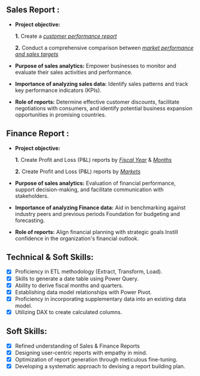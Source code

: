 ## Sales Report :


- **Project objective:** 

    **1.** Create a _[customer performance report](https://github.com/sachinnavi10/Excel-Sales-Analytics/blob/main/Customer%20Performance%20Report.pdf)_ 

    **2.** Conduct a comprehensive comparison between _[market performance and sales targets](hub.com/sachinnavi10/Excel-Sales-Analytics/blob/main/Market%20Performance%20vs%20Target%20Report.pdf
)_

- **Purpose of sales analytics:** Empower businesses to monitor and evaluate their sales activities and performance.

- **Importance of analyzing sales data:** Identify sales patterns and track key performance indicators (KPIs).

- **Role of reports:** Determine effective customer discounts, facilitate negotiations with consumers, and identify potential business expansion opportunities in promising countries.


## Finance Report :

- **Project objective:** 

    **1.** Create Profit and Loss (P&L) reports by _[Fiscal Year](hub.com/sachinnavi10/Excel-Sales-Analytics/blob/main/P%26L%20Statement%20by%20Fiscal%20Year.pdf)_ & _[Months](
https://github.com/sachinnavi10/Excel-Sales-Analytics/blob/main/P%26L%20Statement%20by%20Markets.pdf
)_ 

   **2.** Create Profit and Loss (P&L) reports by _[Markets](https://github.com/sachinnavi10/Excel-Sales-Analytics/blob/main/P%26L%20Statement%20by%20Months.pdf
)_

- **Purpose of sales analytics:** Evaluation of financial performance, support decision-making, and facilitate communication with stakeholders.

- **Importance of analyzing Finance data:** Aid in benchmarking against industry peers and previous periods Foundation for budgeting and forecasting.

- **Role of reports:** Align financial planning with strategic goals Instill confidence in the organization's financial outlook.


## Technical & Soft Skills:
- [x]	Proficiency in ETL methodology (Extract, Transform, Load).
- [x]	Skills to generate a date table using Power Query.
- [x]	Ability to derive fiscal months and quarters.
- [x]	Establishing data model relationships with Power Pivot.
- [x]	Proficiency in incorporating supplementary data into an existing data model.
- [x]	Utilizing DAX to create calculated columns.

## Soft Skills:
- [x]	Refined understanding of Sales & Finance Reports
- [x]	Designing user-centric reports with empathy in mind.
- [x]	Optimization of report generation through meticulous fine-tuning.
- [x]	Developing a systematic approach to devising a report building plan.
